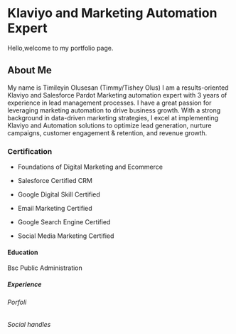 <h1>Klaviyo and Marketing Automation Expert</h1>
Hello,welcome to my portfolio page.
<h2>About Me</h2>
My name is Timileyin Olusesan (Timmy/Tishey Olus) I am a results-oriented Klaviyo and Salesforce Pardot Marketing automation expert with 3 years of experience in lead management processes. I have a great passion for leveraging marketing automation to drive business growth. 
With a strong background in data-driven marketing strategies, I excel at implementing Klaviyo and Automation solutions to optimize lead generation, nurture campaigns, customer engagement & retention, and revenue growth.

<h3>Certification </h3>


 - Foundations of Digital Marketing and Ecommerce
 * Salesforce Certified CRM
 + Google Digital Skill Certified
 - Email Marketing Certified 
 * Google Search Engine Certified
 + Social Media Marketing Certified

<h4>Education </h4>
Bsc Public Administration

<h5>Experience</h5>

<h6>Porfoli</h6>

<h6>Social handles</h6>


